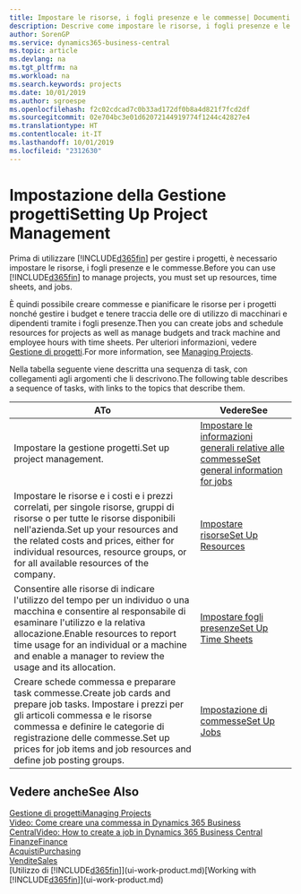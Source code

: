 ```yaml
---
title: Impostare le risorse, i fogli presenze e le commesse| Documenti Microsoft
description: Descrive come impostare le risorse, i fogli presenze e le commesse per gestire progetti.
author: SorenGP
ms.service: dynamics365-business-central
ms.topic: article
ms.devlang: na
ms.tgt_pltfrm: na
ms.workload: na
ms.search.keywords: projects
ms.date: 10/01/2019
ms.author: sgroespe
ms.openlocfilehash: f2c02cdcad7c0b33ad172df0b8a4d821f7fcd2df
ms.sourcegitcommit: 02e704bc3e01d62072144919774f1244c42827e4
ms.translationtype: HT
ms.contentlocale: it-IT
ms.lasthandoff: 10/01/2019
ms.locfileid: "2312630"
---
```

# <a name="setting-up-project-management"></a><span data-ttu-id="827e5-103">Impostazione della Gestione progetti</span><span class="sxs-lookup"><span data-stu-id="827e5-103">Setting Up Project Management</span></span>
<span data-ttu-id="827e5-104">Prima di utilizzare [!INCLUDE[d365fin](includes/d365fin_md.md)] per gestire i progetti, è necessario impostare le risorse, i fogli presenze e le commesse.</span><span class="sxs-lookup"><span data-stu-id="827e5-104">Before you can use [!INCLUDE[d365fin](includes/d365fin_md.md)] to manage projects, you must set up resources, time sheets, and jobs.</span></span>

<span data-ttu-id="827e5-105">È quindi possibile creare commesse e pianificare le risorse per i progetti nonché gestire i budget e tenere traccia delle ore di utilizzo di macchinari e dipendenti tramite i fogli presenze.</span><span class="sxs-lookup"><span data-stu-id="827e5-105">Then you can create jobs and schedule resources for projects as well as manage budgets and track machine and employee hours with time sheets.</span></span> <span data-ttu-id="827e5-106">Per ulteriori informazioni, vedere [Gestione di progetti](projects-manage-projects.md).</span><span class="sxs-lookup"><span data-stu-id="827e5-106">For more information, see [Managing Projects](projects-manage-projects.md).</span></span>  

<span data-ttu-id="827e5-107">Nella tabella seguente viene descritta una sequenza di task, con collegamenti agli argomenti che li descrivono.</span><span class="sxs-lookup"><span data-stu-id="827e5-107">The following table describes a sequence of tasks, with links to the topics that describe them.</span></span>

| <span data-ttu-id="827e5-108">A</span><span class="sxs-lookup"><span data-stu-id="827e5-108">To</span></span> | <span data-ttu-id="827e5-109">Vedere</span><span class="sxs-lookup"><span data-stu-id="827e5-109">See</span></span> |
| --- | --- |
| <span data-ttu-id="827e5-110">Impostare la gestione progetti.</span><span class="sxs-lookup"><span data-stu-id="827e5-110">Set up project management.</span></span>|[<span data-ttu-id="827e5-111">Impostare le informazioni generali relative alle commesse</span><span class="sxs-lookup"><span data-stu-id="827e5-111">Set general information for jobs</span></span>](projects-how-setup-jobs.md#to-set-general-information-for-jobs)|
| <span data-ttu-id="827e5-112">Impostare le risorse e i costi e i prezzi correlati, per singole risorse, gruppi di risorse o per tutte le risorse disponibili nell'azienda.</span><span class="sxs-lookup"><span data-stu-id="827e5-112">Set up your resources and the related costs and prices, either for individual resources, resource groups, or for all available resources of the company.</span></span> |[<span data-ttu-id="827e5-113">Impostare risorse</span><span class="sxs-lookup"><span data-stu-id="827e5-113">Set Up Resources</span></span>](projects-how-setup-resources.md) |
| <span data-ttu-id="827e5-114">Consentire alle risorse di indicare l'utilizzo del tempo per un individuo o una macchina e consentire al responsabile di esaminare l'utilizzo e la relativa allocazione.</span><span class="sxs-lookup"><span data-stu-id="827e5-114">Enable resources to report time usage for an individual or a machine and enable a manager to review the usage and its allocation.</span></span> |[<span data-ttu-id="827e5-115">Impostare fogli presenze</span><span class="sxs-lookup"><span data-stu-id="827e5-115">Set Up Time Sheets</span></span>](projects-how-setup-time-sheets.md) |
| <span data-ttu-id="827e5-116">Creare schede commessa e preparare task commesse.</span><span class="sxs-lookup"><span data-stu-id="827e5-116">Create job cards and prepare job tasks.</span></span> <span data-ttu-id="827e5-117">Impostare i prezzi per gli articoli commessa e le risorse commessa e definire le categorie di registrazione delle commesse.</span><span class="sxs-lookup"><span data-stu-id="827e5-117">Set up prices for job items and job resources and define job posting groups.</span></span> |[<span data-ttu-id="827e5-118">Impostazione di commesse</span><span class="sxs-lookup"><span data-stu-id="827e5-118">Set Up Jobs</span></span>](projects-how-setup-jobs.md) |

## <a name="see-also"></a><span data-ttu-id="827e5-119">Vedere anche</span><span class="sxs-lookup"><span data-stu-id="827e5-119">See Also</span></span>

[<span data-ttu-id="827e5-120">Gestione di progetti</span><span class="sxs-lookup"><span data-stu-id="827e5-120">Managing Projects</span></span>](projects-manage-projects.md)  
[<span data-ttu-id="827e5-121">Video: Come creare una commessa in Dynamics 365 Business Central</span><span class="sxs-lookup"><span data-stu-id="827e5-121">Video: How to create a job in Dynamics 365 Business Central</span></span>](https://www.youtube.com/watch?v=VqaPWr7BWmw)  
[<span data-ttu-id="827e5-122">Finanze</span><span class="sxs-lookup"><span data-stu-id="827e5-122">Finance</span></span>](finance.md)  
[<span data-ttu-id="827e5-123">Acquisti</span><span class="sxs-lookup"><span data-stu-id="827e5-123">Purchasing</span></span>](purchasing-manage-purchasing.md)  
[<span data-ttu-id="827e5-124">Vendite</span><span class="sxs-lookup"><span data-stu-id="827e5-124">Sales</span></span>](sales-manage-sales.md)  
<span data-ttu-id="827e5-125">[Utilizzo di [!INCLUDE[d365fin](includes/d365fin_md.md)]](ui-work-product.md)</span><span class="sxs-lookup"><span data-stu-id="827e5-125">[Working with [!INCLUDE[d365fin](includes/d365fin_md.md)]](ui-work-product.md)</span></span>  

